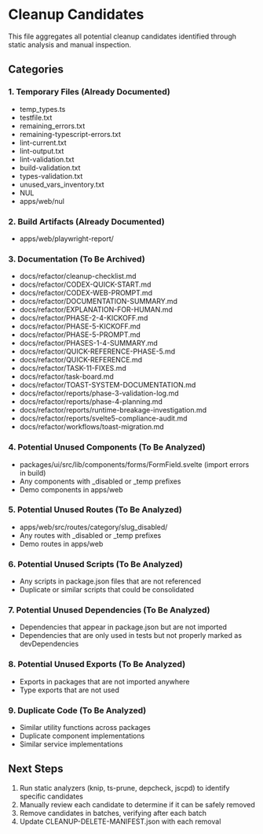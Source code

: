 # Cleanup Candidates

This file aggregates all potential cleanup candidates identified through static analysis and manual inspection.

## Categories

### 1. Temporary Files (Already Documented)
- temp_types.ts
- testfile.txt
- remaining_errors.txt
- remaining-typescript-errors.txt
- lint-current.txt
- lint-output.txt
- lint-validation.txt
- build-validation.txt
- types-validation.txt
- unused_vars_inventory.txt
- NUL
- apps/web/nul

### 2. Build Artifacts (Already Documented)
- apps/web/playwright-report/

### 3. Documentation (To Be Archived)
- docs/refactor/cleanup-checklist.md
- docs/refactor/CODEX-QUICK-START.md
- docs/refactor/CODEX-WEB-PROMPT.md
- docs/refactor/DOCUMENTATION-SUMMARY.md
- docs/refactor/EXPLANATION-FOR-HUMAN.md
- docs/refactor/PHASE-2-4-KICKOFF.md
- docs/refactor/PHASE-5-KICKOFF.md
- docs/refactor/PHASE-5-PROMPT.md
- docs/refactor/PHASES-1-4-SUMMARY.md
- docs/refactor/QUICK-REFERENCE-PHASE-5.md
- docs/refactor/QUICK-REFERENCE.md
- docs/refactor/TASK-11-FIXES.md
- docs/refactor/task-board.md
- docs/refactor/TOAST-SYSTEM-DOCUMENTATION.md
- docs/refactor/reports/phase-3-validation-log.md
- docs/refactor/reports/phase-4-planning.md
- docs/refactor/reports/runtime-breakage-investigation.md
- docs/refactor/reports/svelte5-compliance-audit.md
- docs/refactor/workflows/toast-migration.md

### 4. Potential Unused Components (To Be Analyzed)
- packages/ui/src/lib/components/forms/FormField.svelte (import errors in build)
- Any components with _disabled or _temp prefixes
- Demo components in apps/web

### 5. Potential Unused Routes (To Be Analyzed)
- apps/web/src/routes/category/slug_disabled/
- Any routes with _disabled or _temp prefixes
- Demo routes in apps/web

### 6. Potential Unused Scripts (To Be Analyzed)
- Any scripts in package.json files that are not referenced
- Duplicate or similar scripts that could be consolidated

### 7. Potential Unused Dependencies (To Be Analyzed)
- Dependencies that appear in package.json but are not imported
- Dependencies that are only used in tests but not properly marked as devDependencies

### 8. Potential Unused Exports (To Be Analyzed)
- Exports in packages that are not imported anywhere
- Type exports that are not used

### 9. Duplicate Code (To Be Analyzed)
- Similar utility functions across packages
- Duplicate component implementations
- Similar service implementations

## Next Steps

1. Run static analyzers (knip, ts-prune, depcheck, jscpd) to identify specific candidates
2. Manually review each candidate to determine if it can be safely removed
3. Remove candidates in batches, verifying after each batch
4. Update CLEANUP-DELETE-MANIFEST.json with each removal